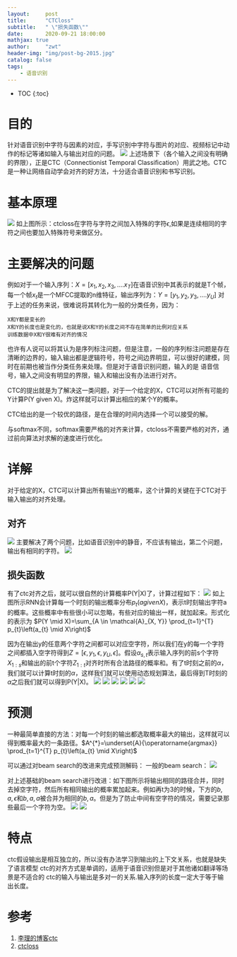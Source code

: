 ```yaml
---
layout:     post
title:      "CTCloss"
subtitle:   " \"损失函数\""
date:       2020-09-21 18:00:00
mathjax: true
author:     "zwt"
header-img: "img/post-bg-2015.jpg"
catalog: false
tags:
    - 语音识别
---
```

* TOC
{:toc}
# 目的

针对语音识别中字符与因素的对应，手写识别中字符与图片的对应、视频标记中动作的标记等诸如输入与输出对应的问题。
![](https://zwt0204.github.io//img/ctcloss.png)
上述场景下（各个输入之间没有明确的界限），正是CTC（Connectionist Temporal Classiﬁcation）用武之地。CTC是一种让网络自动学会对齐的好方法，十分适合语音识别和书写识别。

# 基本原理

![](https://zwt0204.github.io//img/ctcloss1.png)
如上图所示：ctcloss在字符与字符之间加入特殊的字符$\epsilon$,如果是连续相同的字符之间也要加入特殊符号来做区分。

# 主要解决的问题

例如对于一个输入序列：$X = [x_1, x_2, x_3,....x_T]$在语音识别中其表示的就是T个帧，每一个帧$x_t$是一个MFCC提取的n维特征，输出序列为：$Y = [y_1, y_2, y_3,....y_U]$
对于上述的任务来说，很难说将其转化为一般的分类任务，因为：
```
X和Y都是变长的
X和Y的长度也是变化的，也就是说X和Y的长度之间不存在简单的比例对应关系
训练数据中X和Y很难有对齐的情况
```
也许有人说可以将其认为是序列标注问题，但是注意，一般的序列标注问题是存在清晰的边界的，输入输出都是逻辑符号，符号之间边界明显，可以很好的建模，同时在前期也被当作分类任务来处理。但是对于语音识别问题，输入的是 语音信号，输入之间没有明显的界限，输入和输出没有办法进行对齐。

CTC的提出就是为了解决这一类问题，对于一个给定的X，CTC可以对所有可能的Y计算P(Y given X)。炸这样就可以计算出相应的某个Y的概率。

CTC给出的是一个较优的路径，是在合理的时间内选择一个可以接受的解。

与softmax不同，softmax需要严格的对齐来计算，ctcloss不需要严格的对齐，通过前向算法对求解的速度进行优化。

# 详解

对于给定的X，CTC可以计算出所有输出Y的概率，这个计算的关键在于CTC对于输入输出的对齐处理。

## 对齐

![](https://zwt0204.github.io//img/ctcloss2.png)
主要解决了两个问题，比如语音识别中的静音，不应该有输出，第二个问题，输出有相同的字符。
![](https://zwt0204.github.io//img/ctcloss3.png)

## 损失函数

有了ctc对齐之后，就可以很自然的计算概率P(Y|X)了，计算过程如下：
![](https://zwt0204.github.io//img/ctcloss4.png)
如上图所示RNN会计算每一个时刻的输出概率分布$p_t(a given X)$，表示t时刻输出字符a的概率。这些概率中有些很小可以忽略，有些对应的输出一样，就加起来。形式化的表示为
$P(Y \mid X)=\sum_{A \in \mathcal{A}_{X, Y}} \prod_{t=1}^{T} p_{t}\left(a_{t} \mid X\right)$

因为在输出y的任意两个字符之间都可以对应空字符，所以我们在y的每一个字符之间都插入空字符得到$Z=[\epsilon , y_1, \epsilon , y_U, \epsilon]$。假设$\alpha_{s,t}$表示输入序列的前s个字符$X_{1:s}$和输出的前t个字符$Z_{1:t}$对齐时所有合法路径的概率和。有了t时刻之前的$\alpha$，我们就可以计算t时刻的$\alpha$，这样我们就可以使用动态规划算法，最后得到T时刻的$\alpha$之后我们就可以得到P(Y|X)。
![](https://zwt0204.github.io//img/ctcloss5.png)
![](https://zwt0204.github.io//img/ctcloss6.png)
![](https://zwt0204.github.io//img/ctcloss7.png)
![](https://zwt0204.github.io//img/ctcloss8.png)
![](https://zwt0204.github.io//img/ctcloss9.png)
![](https://zwt0204.github.io//img/ctcloss10.png)

# 预测

一种最简单直接的方法：对每一个时刻的输出都选取概率最大的输出，这样就可以得到概率最大的一条路径。$A^{*}=\underset{A}{\operatorname{argmax}} \prod_{t=1}^{T} p_{t}\left(a_{t} \mid X\right)$

可以通过对beam search的改进来完成预测解码：
一般的beam search：
![](https://zwt0204.github.io//img/ctcloss11.png)

对上述基础的beam search进行改进：如下图所示将输出相同的路径合并，同时去掉空字符，然后所有相同输出的概率累加起来。例如再t为3的时候，下方的$b,a, \epsilon$和$b,a,a$被合并为相同的$b,a$。但是为了防止中间有空字符的情况，需要记录那些最后一个字符为空。
![](https://zwt0204.github.io//img/ctcloss12.png)
![](https://zwt0204.github.io//img/ctcloss13.png)



# 特点

ctc假设输出是相互独立的，所以没有办法学习到输出的上下文关系，也就是缺失了语言模型
ctc的对齐方式是单调的，适用于语音识别但是对于其他诸如翻译等场景是不适合的
ctc的输入与输出是多对一的关系.输入序列的长度一定大于等于输出长度。

# 参考
1. [李理的博客ctc](http://fancyerii.github.io/books/ctc/)
2. [ctcloss](https://blog.csdn.net/weixin_37721058/article/details/99702801)














